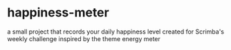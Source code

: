 # happiness-meter
a small project that records your daily happiness level
created for Scrimba's weekly challenge inspired by the theme energy meter
